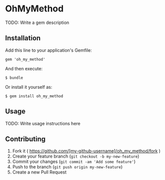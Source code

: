 # OhMyMethod

TODO: Write a gem description

## Installation

Add this line to your application's Gemfile:

    gem 'oh_my_method'

And then execute:

    $ bundle

Or install it yourself as:

    $ gem install oh_my_method

## Usage

TODO: Write usage instructions here

## Contributing

1. Fork it ( https://github.com/[my-github-username]/oh_my_method/fork )
2. Create your feature branch (`git checkout -b my-new-feature`)
3. Commit your changes (`git commit -am 'Add some feature'`)
4. Push to the branch (`git push origin my-new-feature`)
5. Create a new Pull Request
